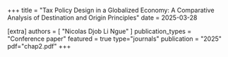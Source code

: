 +++
title = "Tax Policy Design in a Globalized Economy: A Comparative Analysis of Destination and Origin Principles"
date = 2025-03-28

[extra]
authors = [ "Nicolas Djob Li Ngue" ]
publication_types = "Conference paper"
featured = true
type="journals"
publication = "2025"
pdf="chap2.pdf"
+++
